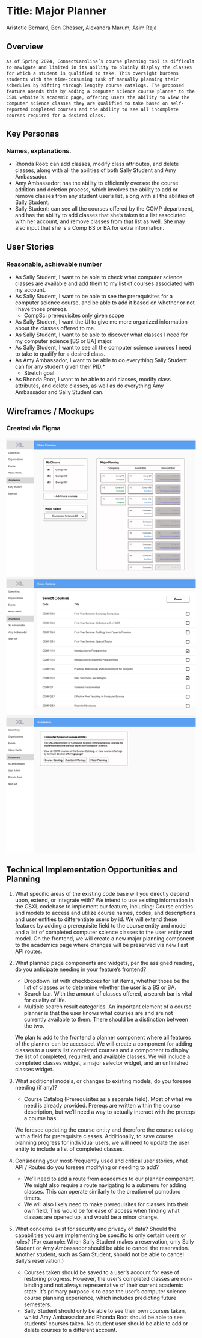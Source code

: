 # Title: Major Planner

Aristotle Bernard, Ben Chesser, Alexandra Marum, Asim Raja

## Overview

    As of Spring 2024, ConnectCarolina’s course planning tool is difficult to navigate and limited in its ability to plainly display the classes for which a student is qualified to take. This oversight burdens students with the time-consuming task of manually planning their schedules by sifting through lengthy course catalogs. The proposed feature amends this by adding a computer science course planner to the CSXL website’s academic page, offering users the ability to view the computer science classes they are qualified to take based on self-reported completed courses and the ability to see all incomplete courses required for a desired class.

## Key Personas

### Names, explanations.

- Rhonda Root: can add classes, modify class attributes, and delete classes, along with all the abilities of both Sally Student and Amy Ambassador.
- Amy Ambassador: has the ability to efficiently oversee the course addition and deletion process, which involves the ability to add or remove classes from any student user’s list, along with all the abilities of Sally Student.
- Sally Student: can see all the courses offered by the COMP department, and has the ability to add classes that she’s taken to a list associated with her account, and remove classes from that list as well. She may also input that she is a Comp BS or BA for extra information.

## User Stories

### Reasonable, achievable number

- As Sally Student, I want to be able to check what computer science classes are available and add them to my list of courses associated with my account.
- As Sally Student, I want to be able to see the prerequisites for a computer science course, and be able to add it based on whether or not I have those prereqs.
  - CompSci prerequisites only given scope
- As Sally Student, I want the UI to give me more organized information about the classes offered to me.
- As Sally Student, I want to be able to discover what classes I need for my computer science [BS or BA] major.
- As Sally Student, I want to see all the computer science courses I need to take to qualify for a desired class.
- As Amy Ambassador, I want to be able to do everything Sally Student can for any student given their PID.\*
  - Stretch goal
- As Rhonda Root, I want to be able to add classes, modify class attributes, and delete classes, as well as do everything Amy Ambassador and Sally Student can.

## Wireframes / Mockups

### Created via Figma

![](./images/wireframe1.png)
![](./images/wireframe2.png)
![](./images/wireframe3.png)

## Technical Implementation Opportunities and Planning

1. What specific areas of the existing code base will you directly depend upon, extend, or integrate with?
   We intend to use existing information in the CSXL codebase to implement our feature, including: Course entities and models to access and utilize course names, codes, and descriptions and user entities to differentiate users by id. We will extend these features by adding a prerequisite field to the course entity and model and a list of completed computer science classes to the user entity and model. On the frontend, we will create a new major planning component to the academics page where changes will be preserved via new Fast API routes.

2. What planned page components and widgets, per the assigned reading, do you anticipate needing in your feature’s frontend?

   - Dropdown list with checkboxes for list items, whether those be the list of classes or to determine whether the user is a BS or BA.
   - Search bar. With the amount of classes offered, a search bar is vital for quality of life.
   - Multiple search result categories. An important element of a course planner is that the user knows what courses are and are not currently available to them. There should be a distinction between the two.

   We plan to add to the frontend a planner component where all features of the planner can be accessed. We will create a component for adding classes to a user’s list completed courses and a component to display the list of completed, required, and available classes. We will include a completed classes widget, a major selector widget, and an unfinished classes widget.

3. What additional models, or changes to existing models, do you foresee needing (if any)?

   - Course Catalog (Prerequisites as a separate field). Most of what we need is already provided. Prereqs are written within the course description, but we’ll need a way to actually interact with the prereqs a course has.

   We foresee updating the course entity and therefore the course catalog with a field for prerequisite classes. Additionally, to save course planning progress for individual users, we will need to update the user entity to include a list of completed classes.

4. Considering your most-frequently used and critical user stories, what API / Routes do you foresee modifying or needing to add?

   - We’ll need to add a route from academics to our planner component. We might also require a route navigating to a submenu for adding classes. This can operate similarly to the creation of pomodoro timers.
   - We will also likely need to make prerequisites for classes into their own field. This would be for ease of access when finding what classes are opened up, and would be a minor change.

5. What concerns exist for security and privacy of data? Should the capabilities you are implementing be specific to only certain users or roles? (For example: When Sally Student makes a reservation, only Sally Student or Amy Ambassador should be able to cancel the reservation. Another student, such as Sam Student, should not be able to cancel Sally’s reservation.)
   - Courses taken should be saved to a user’s account for ease of restoring progress. However, the user’s completed classes are non-binding and not always representative of their current academic state. It’s primary purpose is to ease the user’s computer science course planning experience, which includes predicting future semesters.
   - Sally Student should only be able to see their own courses taken, whilst Amy Ambassador and Rhonda Root should be able to see students’ courses taken. No student user should be able to add or delete courses to a different account.
